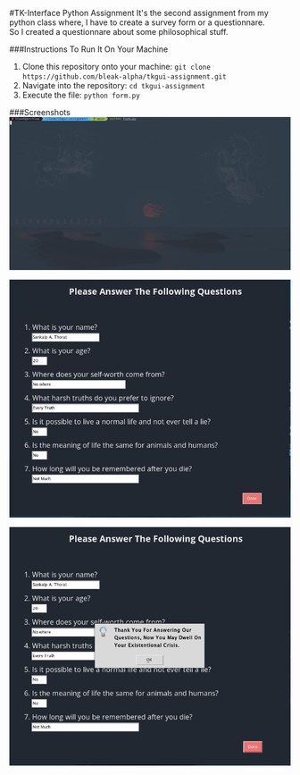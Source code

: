 #TK-Interface Python Assignment
It's the second assignment from my python class where, I have to create a survey form or a questionnare.<br />
So I created a questionnare about some philosophical stuff.

###Instructions To Run It On Your Machine
1. Clone this repository onto your machine: ``git clone https://github.com/bleak-alpha/tkgui-assignment.git``
2. Navigate into the repository: ``cd tkgui-assignment``
3. Execute the file: ``python form.py``

###Screenshots
![Terminal Prompt](.terminal-run.jpg)

![Survey/Questionnare](.survey.jpg)

![Done](.survey-done.jpg)
